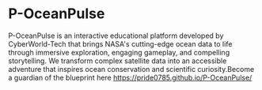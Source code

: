 # P-OceanPulse
P-OceanPulse is an interactive educational platform developed by CyberWorld-Tech that brings NASA's cutting-edge ocean data to life through immersive exploration, engaging gameplay, and compelling storytelling. We transform complex satellite data into an accessible adventure that inspires ocean conservation and scientific curiosity.Become a guardian of the blueprint here https://pride0785.github.io/P-OceanPulse/
